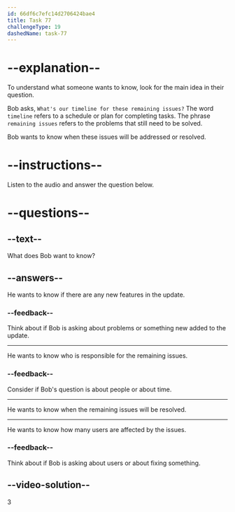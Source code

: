 ```yaml
---
id: 66df6c7efc14d2706424bae4
title: Task 77
challengeType: 19
dashedName: task-77
---
```

<!--
AUDIO REFERENCE:
Bob: Alright. What's our timeline for these remaining issues?
-->

# --explanation--

To understand what someone wants to know, look for the main idea in their question.

Bob asks, `What's our timeline for these remaining issues?` The word `timeline` refers to a schedule or plan for completing tasks. The phrase `remaining issues` refers to the problems that still need to be solved.

Bob wants to know when these issues will be addressed or resolved.

# --instructions--

Listen to the audio and answer the question below.

# --questions--

## --text--

What does Bob want to know?

## --answers--

He wants to know if there are any new features in the update.

### --feedback--

Think about if Bob is asking about problems or something new added to the update.

---

He wants to know who is responsible for the remaining issues.

### --feedback--

Consider if Bob's question is about people or about time.

---

He wants to know when the remaining issues will be resolved.

---

He wants to know how many users are affected by the issues.

### --feedback--

Think about if Bob is asking about users or about fixing something.

## --video-solution--

3
